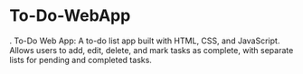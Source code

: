 # To-Do-WebApp
. To-Do Web App: A to-do list app built with HTML, CSS, and JavaScript. Allows users to add, edit, delete, and mark tasks as complete, with separate lists for pending and completed tasks.
